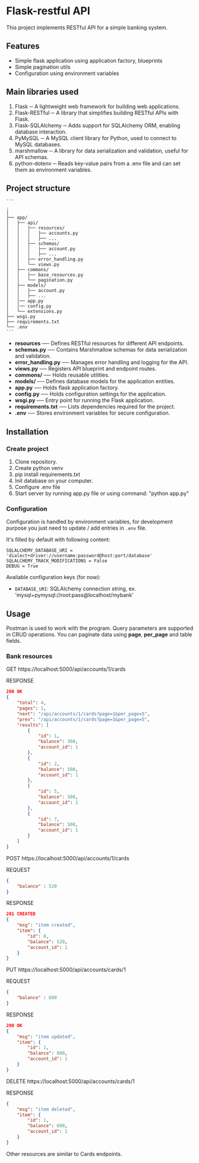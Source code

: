 # Flask-restful API

This project implements RESTful API for a simple banking system. 

## Features

* Simple flask application using application factory, blueprints
* Simple pagination utils
* Configuration using environment variables

## Main libraries used

1. Flask ─ A lightweight web framework for building web applications.
2. Flask-RESTful ─ A library that simplifies building RESTful APIs with Flask.
3. Flask-SQLAlchemy ─ Adds support for SQLAlchemy ORM, enabling database interaction.
4. PyMySQL ─ A MySQL client library for Python, used to connect to MySQL databases.
5. marshmallow ─ A library for data serialization and validation, useful for API schemas.
6. python-dotenv ─ Reads key-value pairs from a .env file and can set them as environment variables. 

## Project structure
    ```
    .
    │
    ├── app/                   
    │   ├── api/
    │   │   ├── resources/
    │   │   │   ├── accounts.py
    │   │   │   ├── ...
    │   │   ├── schemas/
    │   │   │   ├── account.py
    │   │   │   ├── ...
    │   │   ├── error_handling.py
    │   │   └── views.py
    │   ├── commons/
    │   │   ├── base_resources.py
    │   │   └── pagination.py
    │   ├── models/
    │   │   ├── account.py
    │   │   ├── ...
    │   │── app.py
    │   │── config.py
    │   └── extensions.py
    ├── wsgi.py
    ├── requirements.txt
    └── .env
    ```

* **resources** ── Defines RESTful resources for different API endpoints.
* **schemas.py** ── Contains Marshmallow schemas for data serialization and validation.
* **error_handling.py** ── Manages error handling and logging for the API.
* **views.py** ── Registers API blueprint and endpoint routes.
* **commons/** ── Holds reusable utilities.
* **models/** ── Defines database models for the application entities.
* **app.py** ── Holds flask application factory.
* **config.py** ── Holds configuration settings for the application.
* **wsgi.py** ── Entry point for running the Flask application.
* **requirements.txt** ── Lists dependencies required for the project.
* **.env** ── Stores environment variables for secure configuration.

## Installation

### Create project
1. Clone repository.
2. Create python venv
3. pip install requirements.txt
4. Init database on your computer.
5. Configure .env file
6. Start server by running app.py file or using command: "python app.py"

### Configuration
Configuration is handled by environment variables, for development purpose you just
need to update / add entries in `.env` file.

It's filled by default with following content:

```
SQLALCHEMY_DATABASE_URI = 'dialect+driver://username:password@host:port/database'
SQLALCHEMY_TRACK_MODIFICATIONS = False
DEBUG = True
```
Available configuration keys (for now):

* `DATABASE_URI`: SQLAlchemy connection string, ex. 'mysql+pymysql://root:pass@localhost/mybank'

## Usage

Postman is used to work with the program.
Query parameters are supported in CRUD operations.
You can paginate data using **page**, **per_page** and table fields.

### Bank resources
GET https://localhost:5000/api/accounts/1/cards

RESPONSE
```json
200 OK
{
    "total": 4,
    "pages": 1,
    "next": "/api/accounts/1/cards?page=1&per_page=5",
    "prev": "/api/accounts/1/cards?page=1&per_page=5",
    "results": [
        {
            "id": 1,
            "balance": 300,
            "account_id": 1
        },
        {
            "id": 2,
            "balance": 500,
            "account_id": 1
        },
        {
            "id": 5,
            "balance": 500,
            "account_id": 1
        },
        {
            "id": 7,
            "balance": 500,
            "account_id": 1
        }
    ]
}
```
POST https://localhost:5000/api/accounts/1/cards

REQUEST
```json
{
    "balance" : 520
}
```

RESPONSE
```json
201 CREATED
{
    "msg": "item created",
    "item": {
        "id": 8,
        "balance": 520,
        "account_id": 1
    }
}
```

PUT https://localhost:5000/api/accounts/cards/1

REQUEST
```json
{
    "balance" : 600
}
```

RESPONSE
```json
200 OK
{
    "msg": "item updated",
    "item": {
        "id": 1,
        "balance": 600,
        "account_id": 1
    }
}
```
DELETE https://localhost:5000/api/accounts/cards/1

RESPONSE
```json
{
    "msg": "item deleted",
    "item": {
        "id": 1,
        "balance": 600,
        "account_id": 1
    }
}
```

Other resources are similar to Cards endpoints.